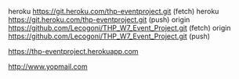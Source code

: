 heroku	https://git.heroku.com/thp-eventproject.git (fetch)
heroku	https://git.heroku.com/thp-eventproject.git (push)
origin	https://github.com/Lecogoni/THP_W7_Event_Project.git (fetch)
origin	https://github.com/Lecogoni/THP_W7_Event_Project.git (push)


https://thp-eventproject.herokuapp.com

http://www.yopmail.com